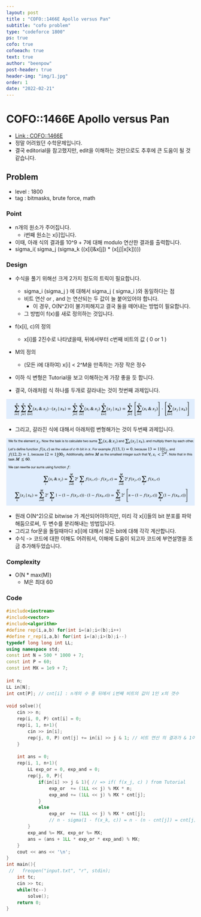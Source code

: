 ```yaml
---
layout: post
title : "COFO::1466E Apollo versus Pan"
subtitle: "cofo problem"
type: "codeforce 1800"
ps: true
cofo: true
cofoeach: true
text: true
author: "beenpow"
post-header: true
header-img: "img/1.jpg"
order: 1
date: "2022-02-21"
---
```

# COFO::1466E Apollo versus Pan
- [Link : COFO::1466E](https://codeforces.com/problemset/problem/1466/E)
- 정말 어려웠던 수학문제입니다.
- 결국 editorial을 참고했지만, edit을 이해하는 것만으로도 추후에 큰 도움이 될 것 같습니다.

## Problem 

- level : 1800
- tag : bitmasks, brute force, math

### Point
- n개의 원소가 주어집니다.
  - i번째 원소는 x[i]입니다.
- 이때, 아래 식의 결과를 10^9 + 7에 대해 modulo 연산한 결과를 출력합니다.
- sigma_i( sigma_j (sigma_k ((x[i]&x[j]) * (x[j]|x[k]))))

### Design
- 수식을 풀기 위해선 크게 2가지 정도의 트릭이 필요합니다.
  - sigma_i (sigma_j ) 에 대해서 sigma_j ( sigma_i )와 동일하다는 점
  - 비트 연산 or , and 는 연산되는 두 값이 늘 붙어있어야 합니다.
    - 이 경우, O(N^2)이 불가피해지고 결국 둘을 떼어내는 방법이 필요합니다.
  - 그 방법이 f(x)를 새로 정의하는 것입니다.
- f(x[i], c)의 정의
  - x[i]를 2진수로 나타냈을때, 뒤에서부터 c번째 비트의 값 ( 0 or 1 )
- M의 정의
  - (모든 i에 대하여) x[i] < 2^M을 만족하는 가장 작은 정수

- 이하 식 변형은 Tutorial을 보고 이해하는게 가장 좋을 듯 합니다.
- 결국, 아래처럼 식 하나를 두개로 갈라내는 것이 첫번째 과제입니다.

![img1](/img/2022-02-21-cofo-1466E-1.png)

- 그리고, 갈라진 식에 대해서 아래처럼 변형해가는 것이 두번째 과제입니다.

![img2](/img/2022-02-21-cofo-1466E-2.png)

- 원래 O(N^2)으로 bitwise 가 계산되어야하지만, 미리 각 x[i]들의 bit 분포를 파악해둠으로써, 두 변수를 분리해내는 방법입니다.
- 그리고 for문을 돌릴때마다 x[i]에 대해서 모든 bit에 대해 각각 계산합니다.
- 수식 -> 코드에 대한 이해도 어려워서, 이해에 도움이 되고자 코드에 부연설명을 조금 추가해두었습니다.

### Complexity
- O(N * max(M))
  - M은 최대 60

### Code

```cpp
#include<iostream>
#include<vector>
#include<algorithm>
#define rep(i,a,b) for(int i=(a);i<(b);i++)
#define r_rep(i,a,b) for(int i=(a);i>(b);i--)
typedef long long int LL;
using namespace std;
const int N = 500 * 1000 + 7;
const int P = 60;
const int MX = 1e9 + 7;

int n;
LL in[N];
int cnt[P]; // cnt[i] : n개의 수 중 뒤에서 i번째 비트의 값이 1인 x의 갯수

void solve(){
    cin >> n;
    rep(i, 0, P) cnt[i] = 0;
    rep(i, 1, n+1){
        cin >> in[i];
        rep(j, 0, P) cnt[j] += in[i] >> j & 1; // 비트 연산 의 결과가 & 1이랑 계산된다
    }
    
    int ans = 0;
    rep(i, 1, n+1){
        LL exp_or = 0, exp_and = 0;
        rep(j, 0, P){
            if(in[i] >> j & 1){ // => if( f(x_j, c) ) from Tutorial
                exp_or  += (1LL << j) % MX * n;
                exp_and += (1LL << j) % MX * cnt[j];
            }
            else
                exp_or  += (1LL << j) % MX * cnt[j];
                // n - sigma(1 - f(x_k, c)) = n - (n - cnt[j]) = cnt[j]
        }
        exp_and %= MX, exp_or %= MX;
        ans = (ans + 1LL * exp_or * exp_and) % MX;
    }
    cout << ans << '\n';
}
int main(){
 //   freopen("input.txt", "r", stdin);
    int tc;
    cin >> tc;
    while(tc--)
        solve();
    return 0;
}
```
